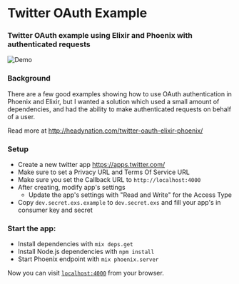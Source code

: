 # Twitter OAuth Example
### Twitter OAuth example using Elixir and Phoenix with authenticated requests

![Demo](http://i.imgur.com/tAvZNgg.gif)

### Background

There are a few good examples showing how to use OAuth authentication in Phoenix and Elixir, but I wanted a solution which used a small amount of dependencies, and had the ability to make authenticated requests on behalf of a user.

Read more at http://headynation.com/twitter-oauth-elixir-phoenix/

### Setup

- Create a new twitter app https://apps.twitter.com/
- Make sure to set a Privacy URL and Terms Of Service URL
- Make sure you set the Callback URL to `http://localhost:4000`
- After creating, modify app's settings
  - Update the app's settings with "Read and Write" for the Access Type
- Copy `dev.secret.exs.example` to `dev.secret.exs` and fill your app's in consumer key and secret


### Start the app:

  * Install dependencies with `mix deps.get`
  * Install Node.js dependencies with `npm install`
  * Start Phoenix endpoint with `mix phoenix.server`

Now you can visit [`localhost:4000`](http://localhost:4000) from your browser.
